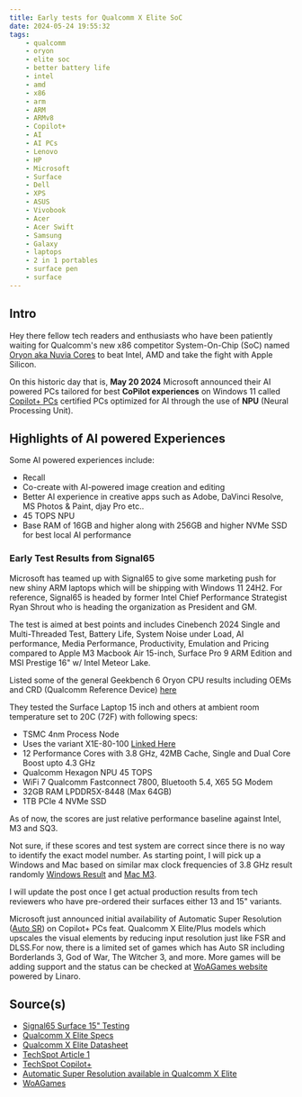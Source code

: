 ```yaml
---
title: Early tests for Qualcomm X Elite SoC
date: 2024-05-24 19:55:32
tags:
    - qualcomm
    - oryon
    - elite soc
    - better battery life
    - intel
    - amd
    - x86
    - arm
    - ARM
    - ARMv8
    - Copilot+
    - AI
    - AI PCs
    - Lenovo
    - HP
    - Microsoft
    - Surface
    - Dell
    - XPS
    - ASUS
    - Vivobook
    - Acer
    - Acer Swift
    - Samsung
    - Galaxy
    - laptops
    - 2 in 1 portables
    - surface pen
    - surface
---
```

## Intro

Hey there fellow tech readers and enthusiasts who have been patiently waiting for Qualcomm\'s new x86 competitor System-On-Chip (SoC) named [Oryon aka Nuvia Cores][def2] to beat Intel, AMD and take the fight with Apple Silicon.<!-- more -->

On this historic day that is, **May 20 2024** Microsoft announced their AI powered PCs tailored for best **CoPilot experiences** on Windows 11 called [Copilot+ PCs][def] certified PCs optimized for AI through the use of **NPU** (Neural Processing Unit).

## Highlights of AI powered Experiences

Some AI powered experiences include:

- Recall
- Co-create with AI-powered image creation and editing
- Better AI experience in creative apps such as Adobe, DaVinci Resolve, MS Photos & Paint, djay Pro etc..
- 45 TOPS NPU
- Base RAM of 16GB and higher along with 256GB and higher NVMe SSD for best local AI performance

### Early Test Results from Signal65

Microsoft has teamed up with Signal65 to give some marketing push for new shiny ARM laptops which will be shipping with Windows 11 24H2. For reference, Signal65 is headed by former Intel Chief Performance Strategist Ryan Shrout who is heading the organization as President and GM.

The test is aimed at best points and includes Cinebench 2024 Single and Multi-Threaded Test, Battery Life, System Noise under Load, AI performance, Media Performance, Productivity, Emulation and Pricing compared to Apple M3 Macbook Air 15-inch, Surface Pro 9 ARM Edition and MSI Prestige 16" w/ Intel Meteor Lake.

Listed some of the general Geekbench 6 Oryon CPU results including OEMs and CRD (Qualcomm Reference Device) [here][def8]

They tested the Surface Laptop 15 inch and others at ambient room temperature set to 20C (72F) with following specs:

- TSMC 4nm Process Node
- Uses the variant X1E-80-100 [Linked Here][def3]
- 12 Performance Cores with 3.8 GHz, 42MB Cache, Single and Dual Core Boost upto 4.3 GHz
- Qualcomm Hexagon NPU 45 TOPS
- WiFi 7 Qualcomm Fastconnect 7800, Bluetooth 5.4, X65 5G Modem
- 32GB RAM LPDDR5X-8448 (Max 64GB)
- 1TB PCIe 4 NVMe SSD

As of now, the scores are just relative performance baseline against Intel, M3 and SQ3.

Not sure, if these scores and test system are correct since there is no way to identify the exact model number. As starting point, I will pick up a Windows and Mac based on similar max clock frequencies of 3.8 GHz result randomly [Windows Result](https://browser.geekbench.com/v6/cpu/5019476) and [Mac M3](https://browser.geekbench.com/v6/cpu/6243224).

I will update the post once I get actual production results from tech reviewers who have pre-ordered their surfaces either 13 and 15" variants.

Microsoft just announced initial availability of Automatic Super Resolution ([Auto SR][def9]) on Copilot+ PCs feat. Qualcomm X Elite/Plus models
which upscales the visual elements by reducing input resolution just like FSR and DLSS.For now, there is a limited set of games which has Auto SR including Borderlands 3, God of War, The Witcher 3, and more. More games will be adding support and the status can be checked at [WoAGames website][def10] powered by Linaro.

## Source(s)

- [Signal65 Surface 15" Testing][def4]
- [Qualcomm X Elite Specs][def3]
- [Qualcomm X Elite Datasheet][def5]
- [TechSpot Article 1][def6]
- [TechSpot Copilot+][def7]
- [Automatic Super Resolution available in Qualcomm X Elite][def9]
- [WoAGames][def10]

[def]: https://blogs.microsoft.com/blog/2024/05/20/introducing-copilot-pcs/
[def2]: https://www.qualcomm.com/news/onq/2022/11/qualcomm-oryon-custom-cpu-at-center-of-next-gen-premium-experiences-on-snapdragon-platforms
[def3]: https://www.tomshardware.com/qualcomm-snapdragon-x-series-everything-we-know
[def4]: https://signal65.com/wp-content/uploads/2024/05/NewSurfaceLaptop2024_Signal65LabInsights_r1.01.pdf
[def5]: https://www.qualcomm.com/products/mobile/snapdragon/pcs-and-tablets/snapdragon-x-elite
[def6]: https://www.techspot.com/news/103086-here-all-new-copilot-ai-laptops-powered-snapdragon.html
[def7]: https://www.techspot.com/news/103096-snapdragon-x-elite-powered-microsoft-surface-laptop-tests.html
[def8]: https://browser.geekbench.com/v6/cpu/search?page=4&q=Qualcomm+Oryon&utf8=%E2%9C%93
[def9]: https://support.microsoft.com/en-us/windows/automatic-super-resolution-5d6d95fa-cc02-4673-b62c-2c50f06385aa
[def10]: https://www.worksonwoa.com/
